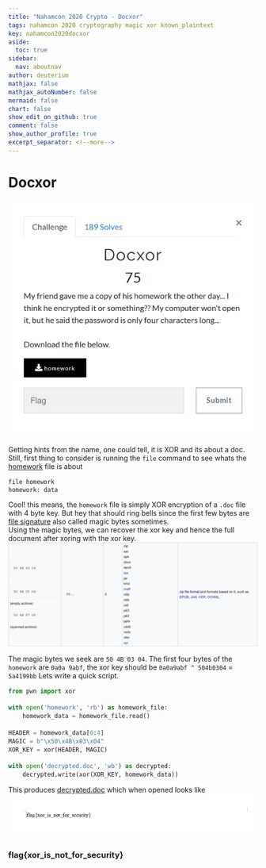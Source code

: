 ```yaml
---
title: "Nahamcon 2020 Crypto - Docxor"
tags: nahamcon 2020 cryptography magic xor known_plaintext
key: nahamcon2020docxor
aside:
  toc: true
sidebar:
  nav: aboutnav
author: deuterium
mathjax: false
mathjax_autoNumber: false
mermaid: false
chart: false
show_edit_on_github: true
comment: false
show_author_profile: true
excerpt_separator: <!--more-->
---
```


# Docxor

![](Capture.PNG)

Getting hints from the name, one could tell, it is XOR and its about a doc.  
Still, first thing to consider is running the `file` command to see whats the [homework](homework) file is about
```
file homework
homework: data
```
Cool! this means, the `homework` file is simply XOR encryption of a `.doc` file with 4 byte key. But hey that should ring bells since the first few bytes are [file signature](https://en.wikipedia.org/wiki/List_of_file_signatures) also called magic bytes sometimes.  
Using the magic bytes, we can recover the xor key and hence the full document after xoring with the xor key.  
![](magic.PNG)

The magic bytes we seek are `50 4B 03 04`.
The first four bytes of the `homework` are `0a0a 9abf`, the xor key should be `0a0a9abf ^ 504b0304` = `5a4199bb` 
Lets write a quick script.  
```python
from pwn import xor

with open('homework', 'rb') as homework_file:
    homework_data = homework_file.read()

HEADER = homework_data[0:4]
MAGIC = b"\x50\x4B\x03\x04"
XOR_KEY = xor(HEADER, MAGIC)

with open('decrypted.doc', 'wb') as decrypted:
    decrypted.write(xor(XOR_KEY, homework_data))
```

This produces [decrypted.doc](decrypted.doc) which when opened looks like
![](doc_contents.PNG)

### flag{xor_is_not_for_security}
